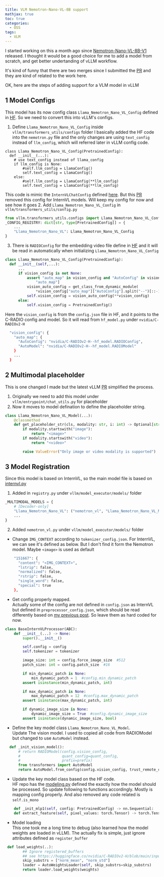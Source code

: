 ```yaml
---
title: VLM Nemotron-Nano-VL-8B support
mathjax: true
toc: true
categories:
  - OSS
tags:
  - VLM
---
```


I started working on this a month ago since [Nemotron-Nano-VL-8B-V1](https://huggingface.co/nvidia/Llama-3.1-Nemotron-Nano-VL-8B-V1) released. I thought it would be a good choice for me to add a model from scratch, and get better undertanding of vLLM workflow. 

It's kind of funny that there are two merges since I submitted the [PR](https://github.com/vllm-project/vllm/pull/20349/) and they are kind of related to the work here. 

OK, here are the steps of adding support for a VLM model in vLLM

## 1 Model Configs
This model has its now config class `Llama_Nemotron_Nano_VL_Config` defined in [HF](https://huggingface.co/nvidia/Llama-3.1-Nemotron-Nano-VL-8B-V1/blob/main/configuration.py). So we need to convert this into vLLM's configs.
1. Define `Llama_Nemotron_Nano_VL_Config` inside `vllm/transformers_utils/configs` folder
I basically added the HF code into the `nemotron.py` file and the only changes are using `text_config` instead of `llm_config`, which will referred later in vLLM config code.
```
class Llama_Nemotron_Nano_VL_Config(PretrainedConfig):
  def __init__(...):
    # use text_config instead of llama_config
    if llm_config is None:
        #self.llm_config = LlamaConfig()
        self.text_config = LlamaConfig()
    else:
        #self.llm_config = LlamaConfig(**llm_config)
        self.text_config = LlamaConfig(**llm_config)
```
This code is mimic the `InternVLChatConfig` defined [here](https://github.com/vllm-project/vllm/blob/v0.9.1/vllm/transformers_utils/configs/internvl.py). But this [PR](https://github.com/vllm-project/vllm/pull/19992) removed this config for InternVL models. Will keep my config for now and see how it goes
2. Add `Llama_Nemotron_Nano_VL_Config` in `vllm/transformers_utils/config.py`
```python
from vllm.transformers_utils.configs import Llama_Nemotron_Nano_VL_Config
_CONFIG_REGISTRY: dict[str, type[PretrainedConfig]] = {
    ...
    "Llama_Nemotron_Nano_VL": Llama_Nemotron_Nano_VL_Config
}
```
3. There is `RADIOConfig` for the embedding video file define in [HF](https://huggingface.co/nvidia/C-RADIOv2-H/blob/main/hf_model.py) and it will be read in automatically when initializing `Llama_Nemotron_Nano_VL_Config`
```python
class Llama_Nemotron_Nano_VL_Config(PretrainedConfig):
  def __init__(self,...):
      ...
      if vision_config is not None:
          assert "auto_map" in vision_config and "AutoConfig" in vision_config[  # noqa: E501
              "auto_map"]
          vision_auto_config = get_class_from_dynamic_module(
              *vision_config["auto_map"]["AutoConfig"].split("--")[::-1])
          self.vision_config = vision_auto_config(**vision_config)
      else:
          self.vision_config = PretrainedConfig()
```
Here the `vision_config` is from the `config.json` file in HF, and it points to the C-RADIO config and model.
So it will read from `hf_model.py` under `nvidia/C-RADIOv2-H`
```sh
  "vision_config": {
    "auto_map": {
      "AutoConfig": "nvidia/C-RADIOv2-H--hf_model.RADIOConfig",
      "AutoModel": "nvidia/C-RADIOv2-H--hf_model.RADIOModel"
    }
    ...
  }
```
## 2 Multimodal placeholder
This is one changed I made but the latest vLLM [PR](https://github.com/vllm-project/vllm/pull/20355/) simplified the process.
1. Originally we need to add this model under `vllm/entrypoint/chat_utils.py` for placeholder
2. Now it moves to model defination to define the placeholder string.
```python
class Llama_Nemotron_Nano_VL_Model(...):
    @classmethod
    def get_placeholder_str(cls, modality: str, i: int) -> Optional[str]:
        if modality.startswith("image"):
            return "<image>"
        if modality.startswith("video"):
            return "<video>"

        raise ValueError("Only image or video modality is supported")
```
## 3 Model Registration
Since this model is based on InternVL, so the main model file is based on [internvl.py](https://github.com/vllm-project/vllm/blob/main/vllm/model_executor/models/internvl.py)
1. Added in `registry.py` under `vllm/model_executor/models/` folder
```python
_MULTIMODAL_MODELS = {
    # [Decoder-only]
    "Llama_Nemotron_Nano_VL": ("nemotron_vl", "Llama_Nemotron_Nano_VL_Model"),
    ...
}
```
2. Added `nemotron_vl.py` under `vllm/model_executor/models/` folder
- Change `IMG_CONTEXT` according to `tokenizer_config.json`. For InternVL, we can see it's defined as below. But I don't find it form the Nemotron model. Maybe `<image>` is used as default
```sh
    "151667": {
      "content": "<IMG_CONTEXT>",
      "lstrip": false,
      "normalized": false,
      "rstrip": false,
      "single_word": false,
      "special": true
    },
```
- Get config properly mapped.  
 Actually some of the config are not defined in `config.json` as InternVL but defined in `preprocessor_config.json`, which should be read differently based on [my previous post](https://kylehh.github.io/code23/2025/06/30/preprocessing-config/). So leave them as hard coded for now.
```python
class BaseInternVLProcessor(ABC):
    def __init__(...) -> None:
        super().__init__()

        self.config = config
        self.tokenizer = tokenizer

        image_size: int = config.force_image_size  #512
        patch_size: int = config.patch_size  #16

        if min_dynamic_patch is None:
            min_dynamic_patch = 1  #config.min_dynamic_patch
        assert isinstance(min_dynamic_patch, int)

        if max_dynamic_patch is None:
            max_dynamic_patch = 12  #config.max_dynamic_patch
        assert isinstance(max_dynamic_patch, int)

        if dynamic_image_size is None:
            dynamic_image_size = True  #config.dynamic_image_size
        assert isinstance(dynamic_image_size, bool)
```
- Define the key model class `Llama_Nemotron_Nano_VL_Model`.  
Update The vision model. I used to copied all code from RADIOModel but changed to use `AutoModel` instead. 
```python
  def _init_vision_model():
      # return RADIOModel(config.vision_config,
      #                   quant_config=quant_config,
      #                   prefix=prefix)
      from transformers import AutoModel
      return AutoModel.from_config(config.vision_config, trust_remote_code=True)
```
- Update the key model class based on the HF code.  
HF repo has the [modeling.py](https://huggingface.co/nvidia/Llama-3.1-Nemotron-Nano-VL-8B-V1/blob/main/modeling.py) defined the exactly how the model should be processed. So update following to functions accordingly. Mostly is mapping config properly. 
And also removed any code related is `self.is_mono`
```python
    def _init_mlp1(self, config: PretrainedConfig) -> nn.Sequential:
    def extract_feature(self, pixel_values: torch.Tensor) -> torch.Tensor:
```
- Model loading  
This one took me a long time to debug (also learned how the model weights are loaded in vLLM). The actually fix is simple, just ignore attributes defined as `register_buffer`
```python
 def load_weights(..):
        ## Ignore registered_buffers
        ## see https://huggingface.co/nvidia/C-RADIOv2-H/blob/main/input_conditioner.py#L28 # noqa: E501
        skip_substrs = ["norm_mean", "norm_std"]
        loader = AutoWeightsLoader(self, skip_substrs=skip_substrs)
        return loader.load_weights(weights)
```